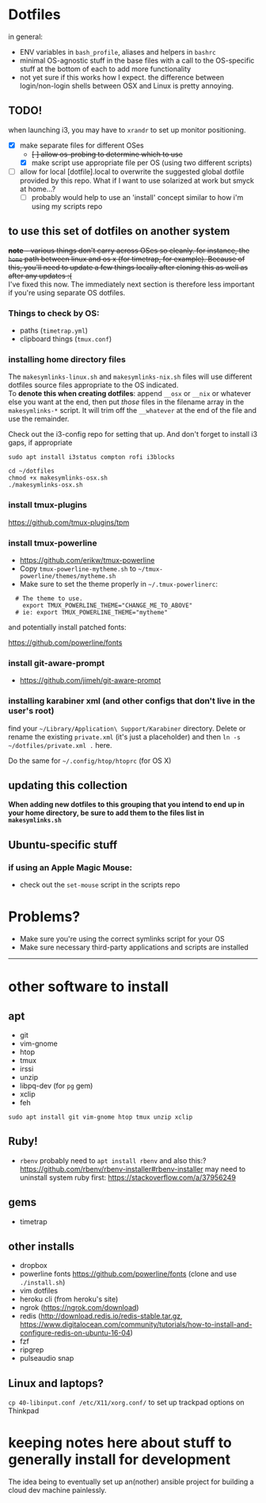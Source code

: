 # Dotfiles

in general:

- ENV variables in `bash_profile`, aliases and helpers in `bashrc`
- minimal OS-agnostic stuff in the base files with a call to the OS-specific stuff at the bottom of each to add more functionality
- not yet sure if this works how I expect. the difference between login/non-login shells between OSX and Linux is pretty annoying.

## TODO!

when launching i3, you may have to `xrandr` to set up monitor positioning.

- [X] make separate files for different OSes
    - ~~[ ] allow os-probing to determine which to use~~
    - [X] make script use appropriate file per OS (using two different scripts)
- [ ] allow for local [dotfile].local to overwrite the suggested global dotfile
  provided by this repo. What if I want to use solarized at work but smyck at
  home...?
    - [ ] probably would help to use an 'install' concept similar to how i'm
      using my scripts repo

## to use this set of dotfiles on another system

~~**note** - various things don't carry across OSes so cleanly. for instance, the `home` path between linux and os x (for timetrap, for example). Because of this, you'll need to update a few things locally after cloning this as well as after any updates :(~~  
I've fixed this now. The immediately next section is therefore less important if you're
using separate OS dotfiles.

### Things to check by OS:

- paths (`timetrap.yml`)
- clipboard things (`tmux.conf`)

### installing home directory files

The `makesymlinks-linux.sh` and `makesymlinks-nix.sh` files will use different dotfiles
source files appropriate to the OS indicated.  
To **denote this when creating dotfiles**: append `__osx` or `__nix` or whatever else
you want at the end, then put _those_ files in the filename array in the `makesymlinks-*`
script. It will trim off the `__whatever` at the end of the file and use the remainder.

Check out the i3-config repo for setting that up.
And don't forget to install i3 gaps, if appropriate


`sudo apt install i3status compton rofi i3blocks`

```
cd ~/dotfiles
chmod +x makesymlinks-osx.sh
./makesymlinks-osx.sh
```

### install tmux-plugins

https://github.com/tmux-plugins/tpm

### install tmux-powerline

- https://github.com/erikw/tmux-powerline
- Copy `tmux-powerline-mytheme.sh` to `~/tmux-powerline/themes/mytheme.sh`
- Make sure to set the theme properly in `~/.tmux-powerlinerc`:  
```
  # The theme to use.
    export TMUX_POWERLINE_THEME="CHANGE_ME_TO_ABOVE"
  # ie: export TMUX_POWERLINE_THEME="mytheme"
```

and potentially install patched fonts:

https://github.com/powerline/fonts

### install git-aware-prompt

- https://github.com/jimeh/git-aware-prompt


### installing karabiner xml (and other configs that don't live in the user's root)

find your `~/Library/Application\ Support/Karabiner` directory. Delete or rename
the existing `private.xml` (it's just a placeholder) and then `ln -s
~/dotfiles/private.xml .` here.

Do the same for `~/.config/htop/htoprc` (for OS X)

## updating this collection

**When adding new dotfiles to this grouping that you intend to end up in your
home directory, be sure to add them to the files list in `makesymlinks.sh`**

## Ubuntu-specific stuff

### if using an Apple Magic Mouse:

- check out the `set-mouse` script in the scripts repo

# Problems?

- Make sure you're using the correct symlinks script for your OS
- Make sure necessary third-party applications and scripts are installed

-----

# other software to install

## apt

- git
- vim-gnome
- htop
- tmux
- irssi
- unzip
- libpq-dev (for `pg` gem)
- xclip
- feh

`sudo apt install git vim-gnome htop tmux unzip xclip`


## Ruby!

- `rbenv`
probably need to `apt install rbenv` and also this:? https://github.com/rbenv/rbenv-installer#rbenv-installer
may need to uninstall system ruby first: https://stackoverflow.com/a/37956249

## gems

- timetrap

## other installs

- dropbox
- powerline fonts https://github.com/powerline/fonts (clone and use `./install.sh`)
- vim dotfiles
- heroku cli (from heroku's site)
- ngrok (https://ngrok.com/download)
- redis (http://download.redis.io/redis-stable.tar.gz, https://www.digitalocean.com/community/tutorials/how-to-install-and-configure-redis-on-ubuntu-16-04)
- fzf
- ripgrep
- pulseaudio snap

## Linux and laptops?

`cp 40-libinput.conf /etc/X11/xorg.conf/` to set up trackpad options on Thinkpad

# keeping notes here about stuff to generally install for development

The idea being to eventually set up an(nother) ansible project for building a cloud dev machine painlessly.

